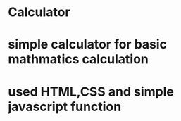 # Calculator
# simple calculator for basic mathmatics calculation 
# used HTML,CSS and simple javascript function
